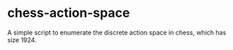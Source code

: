 # chess-action-space
A simple script to enumerate the discrete action space in chess, which has size 1924.
